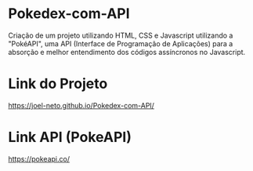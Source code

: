 # Pokedex-com-API
Criação de um projeto utilizando HTML, CSS e Javascript utilizando a "PokéAPI", uma API (Interface de Programação de Aplicações) para a absorção e melhor entendimento dos códigos assíncronos no Javascript.

# Link do Projeto
https://joel-neto.github.io/Pokedex-com-API/

# Link API (PokeAPI)
https://pokeapi.co/
